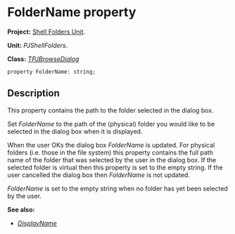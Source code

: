 <a href='Hidden comment: 
$Rev$
$Date$
'></a>

# FolderName property #

**Project:** [Shell Folders Unit](ShellFoldersUnit.md).

**Unit:** _PJShellFolders_.

**Class:** _[TPJBrowseDialog](TPJBrowseDialog.md)_

```
property FolderName: string;
```

## Description ##

This property contains the path to the folder selected in the dialog box.

Set _FolderName_ to the path of the (physical) folder you would like to be selected in the dialog box when it is displayed.

When the user OKs the dialog box _FolderName_ is updated. For physical folders (i.e. those in the file system) this property contains the full path name of the folder that was selected by the user in the dialog box. If the selected folder is virtual then this property is set to the empty string. If the user cancelled the dialog box then _FolderName_ is not updated.

_FolderName_ is set to the empty string when no folder has yet been selected by the user.

**See also:**
  * _[DisplayName](TPJBrowseDialogDisplayName.md)_